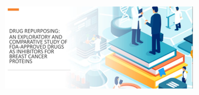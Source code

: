 [![Watch the video](https://raw.githubusercontent.com/kelhills/hackbio-cancer-internship/main/Project_Phase_Proposal_Presentation/thumbnail.png)](https://raw.githubusercontent.com/kelhills/hackbio-cancer-internship/main/Project_Phase_Proposal_Presentation/HackoliteE1.mp4)

